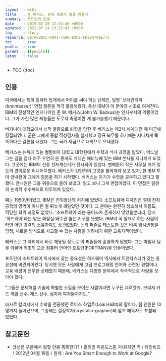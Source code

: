 ```yaml
---
layout  : wiki
title   : 존 베커스, 문제 해결사 팀을 만들다
summary : 포트란의 탄생
date    : 2019-02-28 12:53:46 +0900
updated : 2021-07-24 13:25:43 +0900
tag     : story
resource: 88/A0281C-FB41-4196-B3F2-FD2847A9E773
toc     : true
public  : true
parent  : [[people]]
latex   : false
---
```

* TOC
{:toc}

## 인용

>
미국에서는 특히 컴퓨터 업계에서 머리를 써야 하는 난제인,
일명 '브레인티저(brainteaser)' 면접 질문을 적극 활용해왔다.
통상 IBM이 이 분야의 시초로 여겨진다.
IBM의 전설적인 엔지니어인 존 W. 베커스(John W. Backus)는 인사부서의 악몽이었다.
그가 가진 많은 재능들은 도무지 측정이란 게 불가능했기 때문이다.
>
버지니아 대학교에서 성적 불량으로 퇴학을 당한 후 베커스는 제2차 세계대전 때 미군에 징집되었다.
군은 그에게 종합 적성검사를 실시했고 정규 복무를 하기에는 지나치게 똑똑하다는 결론을 내렸다.
그는 국가 세금으로 대학으로 보내졌다.
>
베커스는 뉴욕에 있는 컬럼비아 대학교 대학원에서 수학과 석사 과정을 밟았다.
어느날 그는 길을 걷다 아주 우연히 운 좋게도 메디슨 애비뉴에 있는 IBM 본사를 지나치게 되었다.
그곳에는 IBM의 신종 전자계산기가 전시되어 있었다.
맨해튼의 작은 사무실 크기 정도의 경이로운 미니어처였다.
베커스가 감탄하며 그것을 뚫어져라 보고 있자, 한 IBM 투어 안내원이 그에게 질문을 하기 시작했다.
베커스는 자기가 수학을 공부하고 있다고 말했다.
안내원은 그를 위층으로 올려 보냈고, 알고 보니 그게 면접이었다.
이 면접은 일련의 논리적 수수께끼로 이루어져 있었다.
>
때는 1950년이었고, IBM은 진퇴양난의 처지에 있었다.
소프트웨어 디자인은 절대 전자공학의 영역이 아니란 걸 뒤늦게 깨달았던 것이다.
그 분야는 완전히 생소해서 이름도, 적당한 학위 과정도 없었다.
'소프트웨어'라는 용어조차 존재하지 않았을뿐더러, 당시 '하드웨어'라는 말은 화장실 배수관 뚫는 기구를 뜻했다.
IBM이 꼭 필요로 하는 사람이라면 어떤 경력의 소유자여도 상관없었다.
논리 퍼즐로 테스트한 것은 비록 임시변통일망정, 새로운 방식으로 사고할 수 있는 사람을 가려내기 위한 고육지책이었다.
>
베커스는 그 자리에서 바로 채용될 정도로 이 퍼즐들에 훌륭하게 답했다.
그는 마침내 팀을 이끌어 최초의 고급 컴퓨터 언어인 포트란(FORTRAN)을 만들어냈다.
>
포트란이 소프트웨어 역사에서 갖는 중요성은 하드웨어 역사에서 트랜지스터가 갖는 중요성에 비견되어왔다.
당시엔 모든 사람에게 고급 프로그래밍 언어와 관련된 경험이나 교육 배경이 전무한 상태였기 때문에,
베커스는 다양한 분야에서 적극적으로 사람을 모아야 했다.
>
"그들은 문제해결 기술에 특별한 소질을 보이는 사람이라면 누구든 데려갔죠. 브리지 카드 게임 선수, 체스 선수, 심지어 여자들까지도."
>
바사르 칼리지에서 수학을 전공했던 로이스 하입트(Lois Haibt)의 말이다. 팀 인원은 10명까지 늘어났으며,
그중에는 결정학자(crystallo-grapher)와 암호 해독자도 포함돼 있었다.

## 참고문헌

* 당신은 구글에서 일할 만큼 똑똑한가? / 윌리엄 파운드스톤 저/유지연 역 / 타임비즈 / 2012년 04월 19일 / 원제 : Are You Smart Enough to Work at Google?
